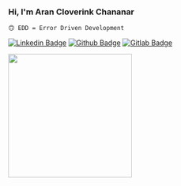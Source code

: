 ### Hi, I'm Aran Cloverink Chananar 
`🙃 EDD = Error Driven Development`

[![Linkedin Badge](https://img.shields.io/badge/-cloverink-blue?style=flat&logo=Linkedin&logoColor=white)](https://th.linkedin.com/in/cloverink)
[![Github Badge](https://img.shields.io/badge/-cloverink-24292e?style=flat&logo=Github&logoColor=white)](https://github.com/cloverink)
[![Gitlab Badge](https://img.shields.io/badge/-cloverink-24292e?style=flat&logo=Gitlab&logoColor=white)](https://gitlab.com/cloverink)
<!-- 
[![Top Langs](https://github-readme-stats.vercel.app/api/top-langs/?username=cloverink&layout=compact&theme=codeSTACKr)](https://github.com/cloverink)
 -->
<img src="https://user-images.githubusercontent.com/26240331/163918543-041dcb66-979a-436c-8704-56f92bcc30e0.gif" width="250">
